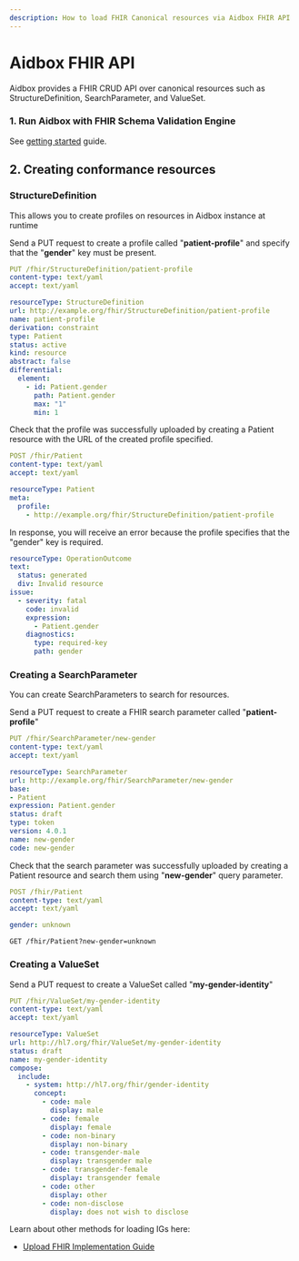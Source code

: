 ```yaml
---
description: How to load FHIR Canonical resources via Aidbox FHIR API
---
```


# Aidbox FHIR API

Aidbox provides a FHIR CRUD API over canonical resources such as StructureDefinition, SearchParameter, and ValueSet.

### 1. Run Aidbox with FHIR Schema Validation Engine
See [getting started](../../../getting-started/run-aidbox-locally.md) guide.

## 2. Creating conformance resources

### StructureDefinition

This allows you to create profiles on resources in Aidbox instance at runtime

Send a PUT request to create a profile called "**patient-profile**" and specify that the "**gender**" key must be present.

```yaml
PUT /fhir/StructureDefinition/patient-profile
content-type: text/yaml
accept: text/yaml

resourceType: StructureDefinition
url: http://example.org/fhir/StructureDefinition/patient-profile
name: patient-profile
derivation: constraint
type: Patient
status: active
kind: resource
abstract: false
differential:
  element:
    - id: Patient.gender
      path: Patient.gender
      max: "1"
      min: 1
```

Check that the profile was successfully uploaded by creating a Patient resource with the URL of the created profile specified.

```yaml
POST /fhir/Patient
content-type: text/yaml
accept: text/yaml

resourceType: Patient
meta:
  profile: 
    - http://example.org/fhir/StructureDefinition/patient-profile
```

In response, you will receive an error because the profile specifies that the "gender" key is required.

```yaml
resourceType: OperationOutcome
text:
  status: generated
  div: Invalid resource
issue:
  - severity: fatal
    code: invalid
    expression:
      - Patient.gender
    diagnostics:
      type: required-key
      path: gender
```

### Creating a SearchParameter

You can create SearchParameters to search for resources.

Send a PUT request to create a FHIR search parameter called "**patient-profile**"

```yaml
PUT /fhir/SearchParameter/new-gender
content-type: text/yaml
accept: text/yaml

resourceType: SearchParameter
url: http://example.org/fhir/SearchParameter/new-gender
base:
- Patient
expression: Patient.gender
status: draft
type: token
version: 4.0.1
name: new-gender
code: new-gender
```

Check that the search parameter was successfully uploaded by creating a Patient resource and search them using "**new-gender**" query parameter.

```yaml
POST /fhir/Patient
content-type: text/yaml
accept: text/yaml

gender: unknown
```

```
GET /fhir/Patient?new-gender=unknown
```

### Creating a ValueSet

Send a PUT request to create a ValueSet called "**my-gender-identity**"

```yaml
PUT /fhir/ValueSet/my-gender-identity
content-type: text/yaml
accept: text/yaml

resourceType: ValueSet
url: http://hl7.org/fhir/ValueSet/my-gender-identity
status: draft
name: my-gender-identity
compose:
  include:
    - system: http://hl7.org/fhir/gender-identity
      concept:
        - code: male
          display: male
        - code: female
          display: female
        - code: non-binary
          display: non-binary
        - code: transgender-male
          display: transgender male
        - code: transgender-female
          display: transgender female
        - code: other
          display: other
        - code: non-disclose
          display: does not wish to disclose
```

Learn about other methods for loading IGs here:

* [Upload FHIR Implementation Guide](./)
